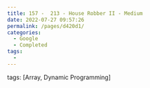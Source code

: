 ```yaml
---
title: 157 -  213 - House Robber II - Medium
date: 2022-07-27 09:57:26
permalink: /pages/d420d1/
categories:
  - Google
  - Completed
tags:
  - 
---
```

tags: [Array, Dynamic Programming]